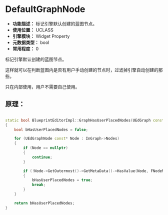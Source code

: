 ﻿# DefaultGraphNode

- **功能描述：** 标记引擎默认创建的蓝图节点。
- **使用位置：** UCLASS
- **引擎模块：** Widget Property
- **元数据类型：** bool
- **常用程度：** 0

标记引擎默认创建的蓝图节点。

这样就可以在判断蓝图内是否有用户手动创建的节点时，过滤掉引擎自动创建的那些。

只在内部使用，用户不需要自己使用。

## 原理：

```cpp

static bool BlueprintEditorImpl::GraphHasUserPlacedNodes(UEdGraph const* InGraph)
{
	bool bHasUserPlacedNodes = false;

	for (UEdGraphNode const* Node : InGraph->Nodes)
	{
		if (Node == nullptr)
		{
			continue;
		}

		if (!Node->GetOutermost()->GetMetaData()->HasValue(Node, FNodeMetadata::DefaultGraphNode))
		{
			bHasUserPlacedNodes = true;
			break;
		}
	}

	return bHasUserPlacedNodes;
}
```
